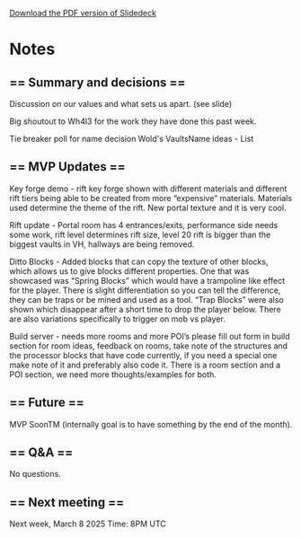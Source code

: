 [Download the PDF version of Slidedeck](/other-files/meeting-notes/2025-03-01-Wanderers-Weekly-Update.pdf)
# Notes
## == Summary and decisions ==
Discussion on our values and what sets us apart. (see slide)

Big shoutout to Wh4l3 for the work they have done this past week.

Tie breaker poll for name decision ⁠Wold's Vaults⁠Name ideas - List 

## == MVP Updates ==
Key forge demo - rift key forge shown with different materials and different rift tiers being able to be created from more “expensive” materials. Materials used determine the theme of the rift. New portal texture and it is very cool. 

Rift update - Portal room has 4 entrances/exits, performance side needs some work, rift level determines rift size, level 20 rift is bigger than the biggest vaults in VH, hallways are being removed.

Ditto Blocks - Added blocks that can copy the texture of other blocks, which allows us to give blocks different properties. One that was showcased was “Spring Blocks” which would have a trampoline like effect for the player. There is slight differentiation so you can tell the difference, they can be traps or be mined and used as a tool. “Trap Blocks” were also shown which disappear after a short time to drop the player below. There are also variations specifically to trigger on mob vs player. 

Build server - needs more rooms and more POI’s please fill out form in build section for room ideas, feedback on rooms, take note of the structures and the processor blocks that have code currently, if you need a special one make note of it and preferably also code it. There is a room section and a POI section, we need more thoughts/examples for both. 

## == Future ==

MVP SoonTM (internally goal is to have something by the end of the month). 

## == Q&A ==
No questions. 

## == Next meeting ==

Next week,  March 8 2025 Time: 8PM UTC